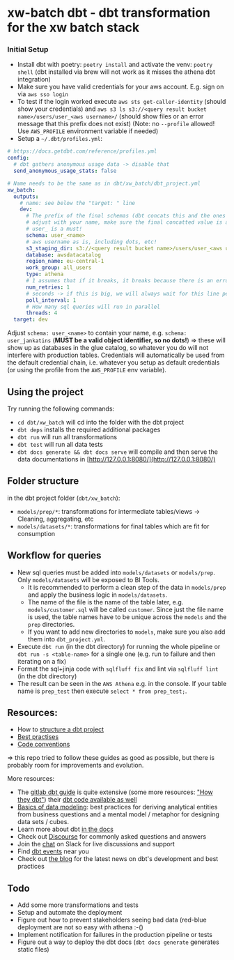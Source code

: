 # xw-batch dbt - dbt transformation for the xw batch stack

### Initial Setup

* Install dbt with poetry: `poetry install` and activate the venv: `poetry shell` (dbt installed via brew will not work
  as it misses the athena dbt integration)
* Make sure you have valid credentials for your aws account. E.g. sign on via `aws sso login`
* To test if the login worked execute `aws sts get-caller-identity` (should show your credentials) and
  `aws s3 ls s3://<query result bucket name>/users/user_<aws username>/` (should show files or an error message that
  this prefix does not exist) (Note: no `--profile` allowed! Use `AWS_PROFILE` environment variable if needed)
* Setup a `~/.dbt/profiles.yml`:

```yaml
# https://docs.getdbt.com/reference/profiles.yml
config:
  # dbt gathers anonymous usage data -> disable that
  send_anonymous_usage_stats: false

# Name needs to be the same as in dbt/xw_batch/dbt_project.yml
xw_batch:
  outputs:
    # name: see below the "target: " line
    dev:
      # The prefix of the final schemas (dbt concats this and the ones configured in dbt_project.yml)
      # adjust with your name, make sure the final concatted value is a valid identifier, so no dots!
      # user_ is a must!
      schema: user_<name>
      # aws username as is, including dots, etc!
      s3_staging_dir: s3://<query result bucket name>/users/user_<aws username>/
      database: awsdatacatalog
      region_name: eu-central-1
      work_group: all_users
      type: athena
      # 1 assumes that if it breaks, it breaks because there is an error
      num_retries: 1
      # seconds -> if this is big, we will always wait for this line per task 
      poll_interval: 1
      # How many sql queries will run in parallel
      threads: 4
  target: dev
```

Adjust `schema: user_<name>` to contain your name, e.g. `schema: user_jankatins` (**MUST be a valid object 
identifier, so no dots!**) => these will show up as databases in the glue catalog, so whatever you do will not interfere
with production tables. Credentials will automatically be used from the default credential chain, i.e. whatever you
setup as default credentials (or using the profile from the `AWS_PROFILE` env variable).

## Using the project

Try running the following commands:

- `cd dbt/xw_batch`  will cd into the folder with the dbt project
- `dbt deps` installs the required additional packages
- `dbt run` will run all transformations
- `dbt test` will run all data tests
- `dbt docs generate && dbt docs serve` will compile and then serve the data documentations
  in [http://127.0.0.1:8080/](http://127.0.0.1:8080/)

## Folder structure
in the dbt project folder (`dbt/xw_batch`):

* `models/prep/*`: transformations for intermediate tables/views -> Cleaning, aggregating, etc
* `models/datasets/*`: transformations for final tables which are fit for consumption

## Workflow for queries

* New sql queries must be added into `models/datasets` or `models/prep`. Only `models/datasets` will be
  exposed to BI Tools.
    * It is recommended to perform a clean step of the data in `models/prep` and apply the business logic
      in `models/datasets`.
    * The name of the file is the name of the table later, e.g. `models/customer.sql` will be called `customer`.
      Since just the file name is used, the table names have to be unique across the `models` and the `prep`
      directories.
    * If you want to add new directories to `models`, make sure you also add them into `dbt_project.yml`.
* Execute `dbt run` (in the dbt directory) for running the whole pipeline or `dbt run -s <table-name>` for a single
  one (e.g. run to failure and then iterating on a fix)
* Format the sql+jinja code with `sqlfluff fix` and lint via `sqlfluff lint` (in the dbt directory)
* The result can be seen in the `AWS Athena` e.g. in the console. If your table name is `prep_test` then
  execute `select * from prep_test;`.

## Resources:

- How to [structure a dbt project](https://discourse.getdbt.com/t/how-we-structure-our-dbt-projects/355)
- [Best practises](https://docs.getdbt.com/docs/guides/best-practices)
- [Code conventions](https://github.com/dbt-labs/corp/blob/master/dbt_style_guide.md)

=> this repo tried to follow these guides as good as possible, but there is probably room for improvements and
evolution.

More resources:

- The [gitlab dbt guide](https://about.gitlab.com/handbook/business-technology/data-team/platform/dbt-guide/) is quite
  extensive (some more resources: ["How they dbt"](https://github.com/stumelius/howtheydbt/blob/main/README.md))
  their [dbt code available as well](https://gitlab.com/gitlab-data/analytics/-/blob/master/transform/snowflake-dbt/)
- [Basics of data modeling](https://www.linkedin.com/pulse/things-i-learned-data-modelling-martin-loetzsch/): best
  practices for deriving analytical entities from business questions and a mental model / metaphor for designing data
  sets / cubes.
- Learn more about dbt [in the docs](https://docs.getdbt.com/docs/introduction)
- Check out [Discourse](https://discourse.getdbt.com/) for commonly asked questions and answers
- Join the [chat](https://community.getdbt.com/) on Slack for live discussions and support
- Find [dbt events](https://events.getdbt.com) near you
- Check out [the blog](https://blog.getdbt.com/) for the latest news on dbt's development and best practices

## Todo

- Add some more transformations and tests
- Setup and automate the deployment
- Figure out how to prevent stakeholders seeing bad data (red-blue deployment are not so easy with athena :-()
- Implement notification for failures in the production pipeline or tests
- Figure out a way to deploy the dbt docs (`dbt docs generate` generates static files)